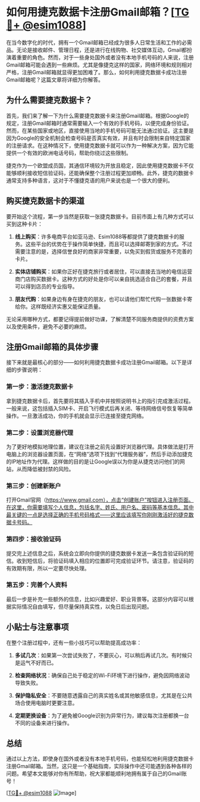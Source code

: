 # 如何用捷克数据卡注册Gmail邮箱？[[TG💪+ @esim1088](https://t.me/s/esim1088)]

在当今数字化的时代，拥有一个Gmail邮箱已经成为很多人日常生活和工作的必需品。无论是接收邮件、管理日程，还是进行在线购物、社交媒体互动，Gmail都扮演着重要的角色。然而，对于一些身处国外或者没有本地手机号码的人来说，注册Gmail邮箱可能会遇到一些麻烦。尤其是像捷克这样的国家，网络环境和规则相对严格，注册Gmail邮箱就显得更加困难了。那么，如何利用捷克数据卡成功注册Gmail邮箱呢？这篇文章将详细为你解答。

## 为什么需要捷克数据卡？

首先，我们来了解一下为什么需要捷克数据卡来注册Gmail邮箱。根据Google的规定，注册Gmail邮箱时通常需要输入一个有效的手机号码，以便完成身份验证。然而，在某些国家或地区，直接使用当地的手机号码可能无法通过验证。这主要是因为Google的安全机制会检查号码是否真实有效，并且有时会限制来自特定国家的注册请求。在这种情况下，使用捷克数据卡就可以作为一种解决方案，因为它能提供一个有效的欧洲电话号码，帮助你绕过这些限制。

捷克作为一个欧盟成员国，其通信环境较为开放且稳定，因此使用捷克数据卡不仅能够顺利接收短信验证码，还能确保整个注册过程更加顺畅。此外，捷克的数据卡通常支持多种语言，这对于不懂捷克语的用户来说也是一个很大的便利。

## 购买捷克数据卡的渠道

要开始这个流程，第一步当然是获取一张捷克数据卡。目前市面上有几种方式可以买到这种卡片：

1. **线上购买**：许多电商平台如亚马逊、Esim1088等都提供了捷克数据卡的服务。这些平台的优势在于操作简单快捷，而且可以选择邮寄到家的方式。不过需要注意的是，选择信誉良好的商家非常重要，以免买到假货或服务不完善的卡片。
   
2. **实体店铺购买**：如果你正好在捷克旅行或者居住，可以直接去当地的电信运营商门店购买数据卡。这种方式的好处是你可以亲自挑选适合自己的套餐，并且可以得到店员的专业指导。

3. **朋友代购**：如果身边有身在捷克的朋友，也可以请他们帮忙代购一张数据卡寄给你。这样既经济实惠又能保证质量。

无论采用哪种方式，都要记得提前做好功课，了解清楚不同服务商提供的资费方案以及使用条件，避免不必要的麻烦。

## 注册Gmail邮箱的具体步骤

接下来就是最核心的部分——如何利用捷克数据卡成功注册Gmail邮箱。以下是详细的步骤说明：

### 第一步：激活捷克数据卡

拿到捷克数据卡后，首先要将其插入手机中并按照说明书上的指引完成激活过程。一般来说，这包括插入SIM卡、开启飞行模式后再关闭、等待网络信号恢复等简单操作。一旦激活成功，你的手机就会显示已连接至捷克网络。

### 第二步：设置浏览器代理

为了更好地模拟地理位置，建议在注册之前先设置好浏览器代理。具体做法是打开电脑上的浏览器设置页面，在“网络”选项下找到“代理服务器”，然后手动添加捷克的IP地址作为代理。这样做的目的是让Google误以为你是从捷克访问他们的网站，从而降低被封禁的风险。

### 第三步：创建新账户

打开Gmail官网（https://www.gmail.com），点击“创建账户”按钮进入注册页面。在这里，你需要填写个人信息，包括名字、姓氏、用户名、密码等基本信息。其中最关键的一点是选择正确的手机号码格式——这里应该填写你刚刚激活好的捷克数据卡号码。

### 第四步：接收验证码

提交完上述信息之后，系统会立即向你提供的捷克数据卡发送一条包含验证码的短信。收到短信后，将验证码填入相应的位置即可完成验证环节。请注意，验证码的有效期有限，所以一定要尽快处理。

### 第五步：完善个人资料

最后一步是补充一些额外的信息，比如兴趣爱好、职业背景等。这部分内容可以根据实际情况自由填写，但尽量保持真实性，以免日后出现问题。

## 小贴士与注意事项

在整个注册过程中，还有一些小技巧可以帮助提高成功率：

1. **多试几次**：如果第一次尝试失败了，不要灰心，可以稍后再试几次。有时候只是运气不好而已。

2. **检查网络状况**：确保自己处于稳定的Wi-Fi环境下进行操作，避免因网络波动导致失败。

3. **保护隐私安全**：不要随意透露自己的真实姓名或其他敏感信息，尤其是在公共场合使用电脑时更要注意。

4. **定期更换设备**：为了避免被Google识别为异常行为，建议每次注册都换一台不同的设备来进行操作。

## 总结

通过以上方法，即使身在国外或者没有本地手机号码，也能轻松地利用捷克数据卡注册Gmail邮箱。当然，这只是一个基础指南，实际操作中还可能遇到各种各样的问题。希望本文能够对你有所帮助，祝大家都能顺利地拥有属于自己的Gmail账号！

[[TG💪+ @esim1088](https://t.me/s/esim1088) ![Image](https://i.postimg.cc/4NQfJmqS/Snipaste-2025-05-13-00-14-12.png)]